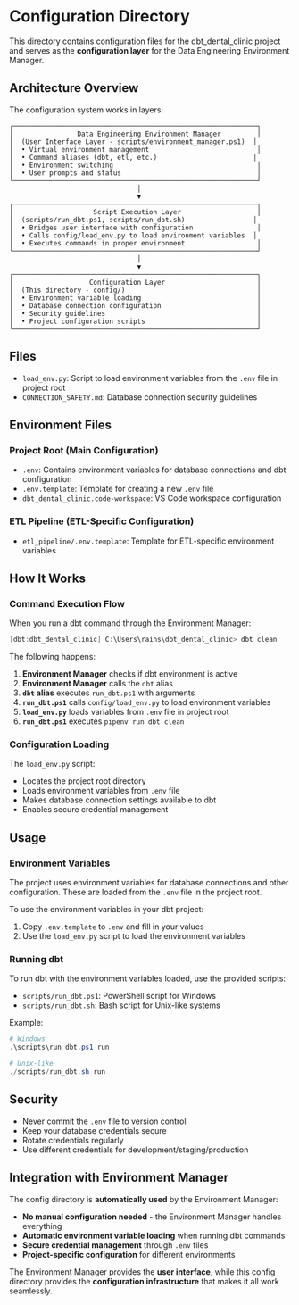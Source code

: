 # Configuration Directory

This directory contains configuration files for the dbt_dental_clinic project and serves as the
 **configuration layer** for the Data Engineering Environment Manager.

## Architecture Overview

The configuration system works in layers:

```
┌─────────────────────────────────────────────────────────────┐
│                Data Engineering Environment Manager         │
│  (User Interface Layer - scripts/environment_manager.ps1)  │
│  • Virtual environment management                           │
│  • Command aliases (dbt, etl, etc.)                        │
│  • Environment switching                                    │
│  • User prompts and status                                  │
└─────────────────────────────────────────────────────────────┘
                                │
                                ▼
┌─────────────────────────────────────────────────────────────┐
│                    Script Execution Layer                   │
│  (scripts/run_dbt.ps1, scripts/run_dbt.sh)                 │
│  • Bridges user interface with configuration                │
│  • Calls config/load_env.py to load environment variables  │
│  • Executes commands in proper environment                  │
└─────────────────────────────────────────────────────────────┘
                                │
                                ▼
┌─────────────────────────────────────────────────────────────┐
│                   Configuration Layer                       │
│  (This directory - config/)                                 │
│  • Environment variable loading                             │
│  • Database connection configuration                        │
│  • Security guidelines                                      │
│  • Project configuration scripts                            │
└─────────────────────────────────────────────────────────────┘
```

## Files

- `load_env.py`: Script to load environment variables from the `.env` file in project root
- `CONNECTION_SAFETY.md`: Database connection security guidelines

## Environment Files

### Project Root (Main Configuration)
- `.env`: Contains environment variables for database connections and dbt configuration
- `.env.template`: Template for creating a new `.env` file
- `dbt_dental_clinic.code-workspace`: VS Code workspace configuration

### ETL Pipeline (ETL-Specific Configuration)
- `etl_pipeline/.env.template`: Template for ETL-specific environment variables

## How It Works

### Command Execution Flow

When you run a dbt command through the Environment Manager:

```powershell
[dbt:dbt_dental_clinic] C:\Users\rains\dbt_dental_clinic> dbt clean
```

The following happens:

1. **Environment Manager** checks if dbt environment is active
2. **Environment Manager** calls the `dbt` alias
3. **`dbt` alias** executes `run_dbt.ps1` with arguments
4. **`run_dbt.ps1`** calls `config/load_env.py` to load environment variables
5. **`load_env.py`** loads variables from `.env` file in project root
6. **`run_dbt.ps1`** executes `pipenv run dbt clean`

### Configuration Loading

The `load_env.py` script:
- Locates the project root directory
- Loads environment variables from `.env` file
- Makes database connection settings available to dbt
- Enables secure credential management

## Usage

### Environment Variables

The project uses environment variables for database connections and other configuration. 
These are loaded from the `.env` file in the project root.

To use the environment variables in your dbt project:

1. Copy `.env.template` to `.env` and fill in your values
2. Use the `load_env.py` script to load the environment variables

### Running dbt

To run dbt with the environment variables loaded, use the provided scripts:

- `scripts/run_dbt.ps1`: PowerShell script for Windows
- `scripts/run_dbt.sh`: Bash script for Unix-like systems

Example:

```powershell
# Windows
.\scripts\run_dbt.ps1 run

# Unix-like
./scripts/run_dbt.sh run
```

## Security

- Never commit the `.env` file to version control
- Keep your database credentials secure
- Rotate credentials regularly
- Use different credentials for development/staging/production

## Integration with Environment Manager

The config directory is **automatically used** by the Environment Manager:

- **No manual configuration needed** - the Environment Manager handles everything
- **Automatic environment variable loading** when running dbt commands
- **Secure credential management** through `.env` files
- **Project-specific configuration** for different environments

The Environment Manager provides the **user interface**, while this config directory provides the **configuration infrastructure** that makes it all work seamlessly. 